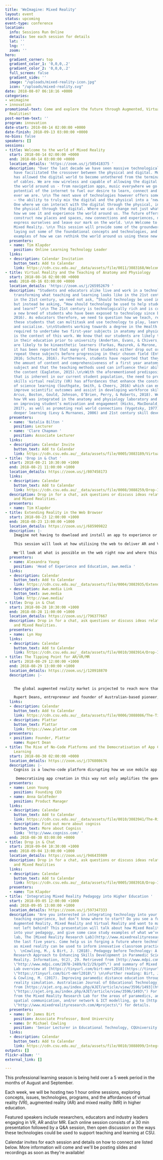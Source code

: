 ```yaml
---
title: 'WeImagine: Mixed Reality'
layout: event
status: upcoming
event-type: conference
location:
  info: Sessions Run Online
  details: See each session for details
  lat: ''
  lng: ''
  zoom: ''
hero:
  gradient_corner: top
  gradient_color_1: '0,0,0,.2'
  gradient_color_2: '0,0,0,.2'
  full_screen: false
  gradient_side: ''
  image: "/uploads/mixed-reality-icon.jpg"
  icon: "/uploads/mixed-reality.svg"
date: 2018-08-07 06:18:16 +0000
categories:
- weimagine
- innovation
promotional-text: Come and explore the future through Augmented, Virtual and Mixed
  Realities!
post-mortem-text: ''
program: innovation
date-start: 2018-08-14 02:00:00 +0000
date-finish: 2018-09-13 03:00:00 +0000
no-bios: false
speakers: []
sessions:
- title: Welcome to the world of Mixed Reality
  start: 2018-08-14 02:00:00 +0000
  end: 2018-08-14 03:00:00 +0000
  location_details: 'https://zoom.us/j/505418375 '
  description: "Over the last decade we have seen massive technological changes that
    have facilitated the crossover between the physical and digital. Mobile technology
    has allowed the digital world to become untethered from the terminal and the tangle
    of cables. We are now wireless and capable of allowing the digital to seep into
    the world around us - from navigation apps, music everywhere we go and the endless
    potential of the internet to fuel our desire to learn, connect and escape where
    ever we are. \n\n The next wave of technologies however offers something different
    – the ability to truly mix the digital and the physical into a ‘new’ reality.
    One where we can interact with the digital through the physical, in turn affect
    the physical through the digital. Where we can change not just what we see, but
    how we see it and experience the world around us. The future offers us a way to
    construct new places and spaces, new connections and experiences, new ways to
    express ourselves and leave our mark on the world. \n\n Welcome to the world of
    Mixed Reality. \n\n This session will provide some of the groundwork on the topic,
    laying out some of the foundational concepts and technologies, and providing some
    examples of how we can rethink the world around us using these new technologies."
  presenters:
  - name: Tim Klapdor
    position: Online Learning Technology Leader
  links:
  - description: Calendar Invitation
    button_text: Add to Calendar
    link: https://cdn.csu.edu.au/__data/assets/file/0011/3083168/Welcome-to-the-world-of-Mixed-Reality-weimagine-MR.ics
- title: Virtual Reality and the Teaching of Anatomy and Physiology
  start: 2018-08-16 02:00:00 +0000
  end: 2018-08-16 03:00:00 +0000
  location_details: 'https://zoom.us/j/265952679 '
  description: "Students and educators alike live and work in a technology rich society,
    transforming what teaching and learning looks like in the 21st century. As educators
    in the 21st century, we need not ask, “Should technology be used in education?”
    but instead be asking, “How should technology be used to help students achieve
    and learn?” \n\n The 21st century is technologically rich and is comprised of
    a new breed of students who have been exposed to technology since birth (Rothman,
    2016). As educators therefore, we need to question how we teach, reach and engage
    these students that can multitask and use technology to play, learn, communicate
    and socialise. \n\nStudents working towards a degree in the Health Sciences are
    required to undertake two first-year subjects in anatomy and physiology and this
    is the context of this work. We know that our students are likely to vary significantly
    in their education prior to university (Anderton, Evans, & Chivers, 2016) and
    are likely to be kinaesthetic learners (Farkas, Mazurek, & Marone, 2016). Unfortunately,
    it has been reported that many of these students either drop out or decide to
    repeat these subjects before progressing in their chosen field (Entezari & Javdan,
    2016; Schutte, 2016). Furthermore, students have reported that they underestimate
    the amount of content and comprehensiveness of a first year anatomy and physiology
    subject and that the teaching methods used can influence their ability to learn
    the content (Eagleton, 2015).\n\nWith the aforementioned predisposition of attrition
    that is inherent in our current student population, the need to promote 21st century
    skills virtual reality (VR) has affordances that enhance the constructivist type
    of science learning (Southgate, Smith, & Cheers, 2016) which can engage students,
    improve scientific outcomes and assist in developing workforce skills (Gonski,
    Arcus, Boston, Gould, Johnson, O’Brien, Perry, & Roberts, 2018). We present here,
    how VR was integrated in the anatomy and physiology laboratory and its effect
    on improving student’s motivation and engagement (Hicks, MacDonald, & Martin,
    2017), as well as promoting real world connections (Vygotsky, 1977), collaboration,
    deeper learning (Levy & Murnanes, 2006) and 21st century skill development."
  presenters:
  - name: 'Natalia Bilton '
    position: Lecturer
  - name: 'Clare Chapman '
    position: Associate Lecturer
  links:
  - description: Calendar Invite
    button_text: Add to Calendar
    link: https://cdn.csu.edu.au/__data/assets/file/0005/3083189/Virtual-Reality-and-the-Teaching-of-Anatomy-and-Physiology-weimagine-MR.ics
- title: 'Drop in & Chat '
  start: 2018-08-21 10:30:00 +1000
  end: 2018-08-21 11:00:00 +1000
  location_details: https://zoom.us/j/807458173
  links:
  - description: Calendar
    button_text: Add to Calendar
    link: https://cdn.csu.edu.au/__data/assets/file/0008/3088259/Drop-In-and-Chat-session-about-VR_AR_MR-weimagine-MR-2.ics
  description: Drop in for a chat, ask questions or discuss ideas related to AR, VR
    and Mixed Realities.
  presenters:
  - name: Tim Klapdor
- title: Extending Reality in the Web Browser
  start: 2018-08-23 12:00:00 +1000
  end: 2018-08-23 13:00:00 +1000
  location_details: https://zoom.us/j/685909822
  description: |-
    Imagine not having to download and install an app to experience or create Augmented and Virtual experiences, just open a URL and it just works...

    This session will look at how utilising the web to deliver AR and VR educational content removes the initial on-boarding obstacles for the end user, and speeds up and decreases the cost to deliver as it works across various devices, without the need to re-develop for multiple platforms.

    We'll look at what is possible on the web right now and where this is headed over the next 12-18 months as it continues to evolve at a blistering pace.
  presenters:
  - name: Alexandra Young
    position: 'Head of Experience and Education, awe.media '
  links:
  - description: Calendar
    button_text: Add to Calendar
    link: https://cdn.csu.edu.au/__data/assets/file/0004/3083935/Extending-Reality-in-the-Web-Browser-weimagine-MR.ics
  - description: Awe.media Link
    button_text: awe.media
    link: http://awe.media/
- title: Drop in & Chat
  start: 2018-08-28 10:30:00 +1000
  end: 2018-08-28 11:00:00 +1000
  location_details: https://zoom.us/j/796377667
  description: Drop in for a chat, ask questions or discuss ideas related to AR, VR
    and Mixed Realities.
  presenters:
  - name: Lyn Hay
  links:
  - description: Calendar
    button_text: Add to Calendar
    link: https://cdn.csu.edu.au/__data/assets/file/0010/3083914/Drop-In-and-Chat-session-about-VR-AR-MR_weimagine-MR.ics
- title: The Tipping Point for AR/VR/MR
  start: 2018-08-29 12:00:00 +1000
  end: 2018-08-29 13:00:00 +1000
  location_details: https://zoom.us/j/120918870
  description: |-
     

    The global augmented reality market is projected to reach more than $150 billion by 2020, with opportunities emerging in a number of fields including defence, education, manufacturing, logistics, retail and e-commerce.

    Rupert Deans, entrepreneur and founder of Australian-based pioneer, [Plattar](https://www.plattar.com), will explore how augmented reality will transform the workplace, product development, the customer experience and the way we interact with the world. We will discuss how businesses are using augmented reality today and the future applications to watch.
  links:
  - description: Calendar
    button_text: Add to Calendar
    link: https://cdn.csu.edu.au/__data/assets/file/0006/3088086/The-Tipping-Point-for-AR-VR-MR-weimagine-MR.ics
  - description: Plattar
    button_text: Plattar
    link: https://www.plattar.com
  presenters:
  - position: Founder, Plattar
    name: Rupert Dean
- title: The Rise of No-Code Platforms and the Democratisation of App Creation for
    Learning
  start: 2018-08-30 02:00:00 +0000
  location_details: https://zoom.us/j/376808676
  description: |-
    Cogniss is a low/no-code platform disrupting how we use mobile app technology to solve pressing challenges. It combines a simple visual app building interface with powerful gamification, big data and AR/VR capabilities, allowing anyone without coding knowledge to create sophisticated apps for learning and behaviour change.

     Democratising app creation in this way not only amplifies the generation of user data, but when paired with deep learning technology, turns the platform into an intelligent, predictive system with the potential to diagnose learning issues earlier.
  presenters:
  - name: Leon Young
    position: Founding CEO
  - name: Anna Goldfeder
    position: Product Manager
  links:
  - description: Calendar
    button_text: Add to Calendar
    link: https://cdn.csu.edu.au/__data/assets/file/0010/3083941/The-Rise-of-No-Code-Platforms-and-the-Democratisation-of-App-Creation-for-Learning.ics
  - description: Find out more about cogniss
    button_text: More about Cogniss
    link: 'http://www.cogniss.com/ '
  end: 2018-08-30 03:00:00 +0000
- title: Drop in & Chat
  start: 2018-09-04 10:30:00 +1000
  end: 2018-09-04 13:00:00 +1000
  location_details: https://zoom.us/j/946435989
  description: Drop in for a chat, ask questions or discuss ideas related to AR, VR
    and Mixed Realities
  links:
  - description: Calendar
    button_text: Add to Calendar
    link: https://cdn.csu.edu.au/__data/assets/file/0005/3083918/Drop-In-and-Chat-session-about-VR_-AR_-MR-weimagine-MR.ics
  presenters:
  - name: Tim Klapdor
- title: 'Integrating Mixed Reality Pedagogy into Higher Education '
  start: 2018-09-05 12:00:00 +1000
  end: 2018-09-05 13:00:00 +1000
  location_details: https://zoom.us/j/597347333
  description: "Are you interested in integrating technology into your learning and
    teaching experience, but don’t know where to start? Do you see a future involving
    Augmented Reality, Mixed Reality and Virtual Reality and want to make sure you’re
    not left behind? This presentation will talk about how Mixed Reality can be integrated
    into your pedagogy, and give some case study examples of what we’ve done in our
    lab, The [Mixed Reality Research Lab](http://www.mixedrealityresearch.com) over
    the last five years. Come help us in forging a future where technologies such
    as mixed reality can be used to inform innovative classroom practice. \n\nPre-reading:
    \  \nCowling, M., & Birt, J. (2018). Pedagogy before Technology: A Design-Based
    Research Approach to Enhancing Skills Development in Paramedic Science Using Mixed
    Reality. Information, 9(2), 29. Retrieved from [http://www.mdpi.com/2078-2489/9/2/29/pdf](http://www.mdpi.com/2078-2489/9/2/29/pdf
    \"http://www.mdpi.com/2078-2489/9/2/29/pdf\") and summary of Mixed Reality Research
    Lab overview at [https://tinyurl.com/birt-mmrl2018](https://tinyurl.com/birt-mmrl2018
    \"https://tinyurl.com/birt-mmrl2018\") \n\nFurther reading: Birt, J., Moore, E.,
    & Cowling, M. (2017). Improving paramedic distance education through mobile mixed
    reality simulation. Australasian Journal of Educational Technology, 33(6). Retrieved
    from [https://ajet.org.au/index.php/AJET/article/view/3596/1493](https://ajet.org.au/index.php/AJET/article/view/3596/1493
    \"https://ajet.org.au/index.php/AJET/article/view/3596/1493\") For work/outputs
    from the Mixed Reality Research Lab for the areas of paramedics, anatomy education,
    spatial communication, and/or network & ICT modelling, go to [http://www.mixedrealityresearch.com/#projects](http://www.mixedrealityresearch.com/#projects
    \"http://www.mixedrealityresearch.com/#projects\") for details.     "
  presenters:
  - name: Dr James Birt
    position: Associate Professor, Bond University
  - name: Dr Michael Cowling
    position: 'Senior Lecturer in Educational Technology, CQUniversity '
  links:
  - description: Calendar
    button_text: Add to Calendar
    link: https://cdn.csu.edu.au/__data/assets/file/0010/3088099/Integrating-Mixed-Reality-Pedagogy-into-Higher-Education-weimagine-MR.ics
outputs: []
flickr-album: ''
external_link: []

---
```

This professional learning season is being held over a 5 week period in the months of August and September.

Each week, we will be hosting two 1 hour online sessions, exploring concepts, issues, technologies, programs, and the affordances of virtual reality (VR), augmented reality (AR) and mixed reality (MR) in higher education.

Featured speakers include researchers, educators and industry leaders engaging in VR, AR and/or MR. Each online session consists of a 30 min presentation followed by a Q&A session, then open discussion on the ways these technologies could be used to support teaching and learning at CSU.

Calendar invites for each session and details on how to connect are listed below. More information will come and we'll be posting slides and recordings as soon as they're available!